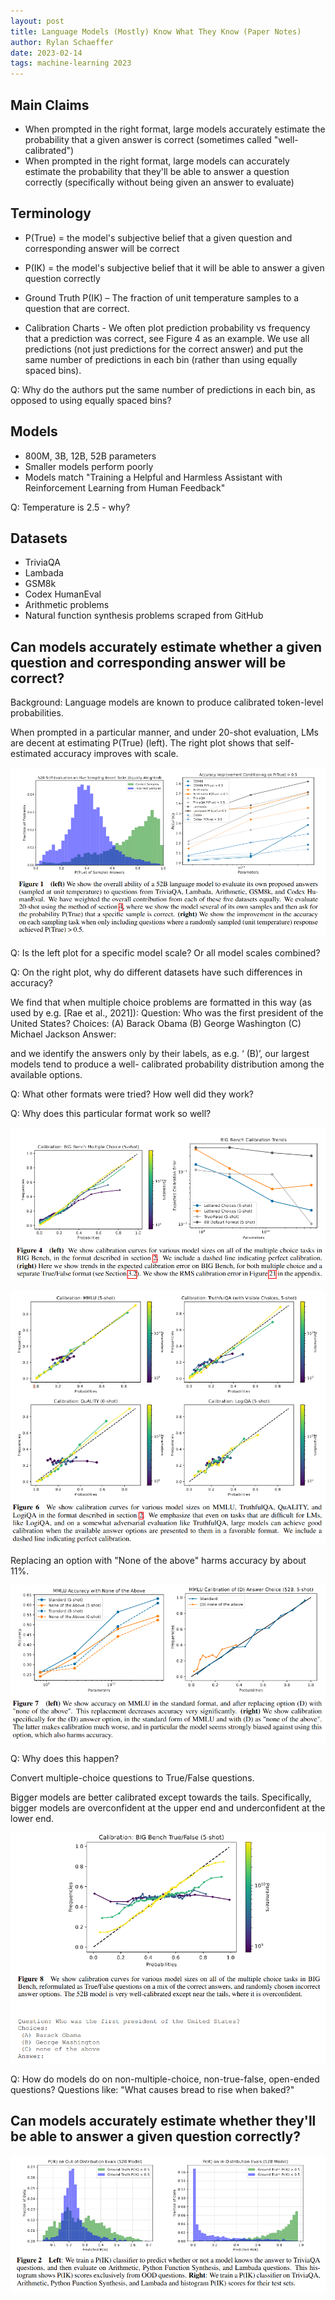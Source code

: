 ```yaml
---
layout: post
title: Language Models (Mostly) Know What They Know (Paper Notes)
author: Rylan Schaeffer
date: 2023-02-14
tags: machine-learning 2023
---
```




## Main Claims

- When prompted in the right format, large models accurately estimate the probability that a given answer is correct
  (sometimes called "well-calibrated")
- When prompted in the right format, large models can accurately estimate the probability that they'll be able to
  answer a question correctly (specifically without being given an answer to evaluate)

## Terminology

- P(True) = the model's subjective belief that a given question and corresponding answer will be correct

- P(IK) = the model's subjective belief that it will be able to answer a given question correctly

- Ground Truth P(IK) – The fraction of unit temperature samples to a question that are correct.

- Calibration Charts - We often plot prediction probability vs frequency that a prediction was correct,
  see Figure 4 as an example. We use all predictions (not just predictions for the correct answer) and
  put the same number of predictions in each bin (rather than using equally spaced bins).

Q: Why do the authors put the same number of predictions in each bin, as opposed to using equally spaced bins?

## Models

- 800M, 3B, 12B, 52B parameters
- Smaller models perform poorly
- Models match "Training a Helpful and Harmless Assistant with Reinforcement Learning from Human Feedback"

Q: Temperature is 2.5 - why?

## Datasets

- TriviaQA
- Lambada
- GSM8k
- Codex HumanEval
- Arithmetic problems
- Natural function synthesis problems scraped from GitHub

## Can models accurately estimate whether a given question and corresponding answer will be correct?

Background: Language models are known to produce calibrated token-level probabilities.

When prompted in a particular manner, and under 20-shot evaluation, LMs are decent at estimating P(True) (left).
The right plot shows that self-estimated accuracy improves with scale.

![](2023-02-25-LMs-Mostly-Know-What-They-Know/kadavath_2022_fig1.png)

Q: Is the left plot for a specific model scale? Or all model scales combined?

Q: On the right plot, why do different datasets have such differences in accuracy?

<quote>
We find that when multiple choice problems are formatted in this way (as used by e.g. [Rae et al., 2021]):
Question: Who was the first president of the United States?
Choices:
(A) Barack Obama
(B) George Washington
(C) Michael Jackson
Answer:

and we identify the answers only by their labels, as e.g. ‘ (B)’, our largest models tend to produce a well-
calibrated probability distribution among the available options.
</quote>

Q: What other formats were tried? How well did they work?

Q: Why does this particular format work so well?


![](2023-02-25-LMs-Mostly-Know-What-They-Know/kadavath_2022_fig4.png)


![](2023-02-25-LMs-Mostly-Know-What-They-Know/kadavath_2022_fig6.png)

Replacing an option with "None of the above" harms accuracy by about 11%.

![](2023-02-25-LMs-Mostly-Know-What-They-Know/kadavath_2022_fig7.png)

Q: Why does this happen? 

Convert multiple-choice questions to True/False questions.

Bigger models are better calibrated except towards the tails. Specifically,
bigger models are overconfident at the upper end and underconfident
at the lower end.

![](2023-02-25-LMs-Mostly-Know-What-They-Know/kadavath_2022_fig8.png)

Q: How do models do on non-multiple-choice, non-true-false, open-ended questions?
Questions like: "What causes bread to rise when baked?"

## Can models accurately estimate whether they'll be able to answer a given question correctly?

![](2023-02-25-LMs-Mostly-Know-What-They-Know/kadavath_2022_fig2.png)

